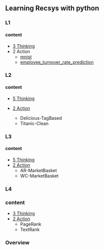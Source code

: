 ## Learning Recsys with python

### L1

#### content

- [3 Thinking](./L1/thinking.md)
- 2 Action
    - [mnist](./L1/mnist/cart.ipynb)
    - [employee_turnover_rate_prediction](https://www.kaggle.com/whs2018/stacking)

### L2

#### content

- [5 Thinking](./L2/thinking.md)

- [2 Action](./L2/action.ipynb)
  - Delicious-TagBased
  - Titanic-Clean

### L3

#### content

- [5 Thinking](./L3/thinking.md)
- [2 Action](https://www.kaggle.com/whs2018/marker-analysis)
  - AR-MarketBasket
  - WC-MarketBasket

### L4

### content

- [3 Thinking](./L4/thinking.md)
- [2 Action](./L4/action.ipynb)
  - PageRank
  - TextRank

### Overview